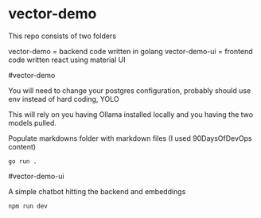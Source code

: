 # vector-demo

This repo consists of two folders 

vector-demo = backend code written in golang
vector-demo-ui = frontend code written react using material UI 

#vector-demo 

You will need to change your postgres configuration, probably should use env instead of hard coding, YOLO 

This will rely on you having Ollama installed locally and you having the two models pulled. 

Populate markdowns folder with markdown files (I used 90DaysOfDevOps content) 

`go run .`

#vector-demo-ui 

A simple chatbot hitting the backend and embeddings 

`npm run dev`
